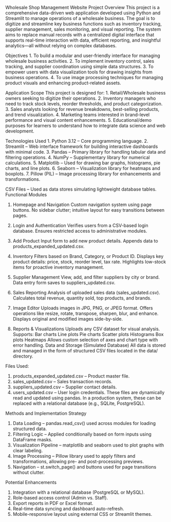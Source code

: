 Wholesale Shop Management Website
Project Overview
    This project is a comprehensive data-driven web application developed using Python and Streamlit to manage operations of a wholesale business. The goal is to digitize and streamline key business functions such as inventory tracking, supplier management, sales monitoring, and visual reporting.
    The system aims to replace manual records with a centralized digital interface that supports real-time interaction with data, efficient reporting, and insightful analytics—all without relying on complex databases.

Objectives
    1. To build a modular and user-friendly interface for managing wholesale business activities.
    2. To implement inventory control, sales tracking, and supplier coordination using simple data structures.
    3. To empower users with data visualization tools for drawing insights from business operations.
    4. To use image processing techniques for managing product visuals and enhancing product-related assets.

Application Scope
This project is designed for:
    1. Retail/Wholesale business owners seeking to digitize their operations.
    2. Inventory managers who need to track stock levels, reorder thresholds, and product categorization.
    3. Sales analysts looking for revenue breakdowns, best-selling products, and trend visualization.
    4. Marketing teams interested in brand-level performance and visual content enhancements.
    5. Educational/demo purposes for learners to understand how to integrate data science and web development.

Technologies Used
    1. Python 3.12 – Core programming language.
    2. Streamlit – Web interface framework for building interactive dashboards with minimal code.
    3. Pandas – Primary library for handling tabular data and filtering operations.
    4. NumPy – Supplementary library for numerical calculations.
    5. Matplotlib – Used for drawing bar graphs, histograms, pie charts, and line plots.
    6. Seaborn – Visualization library for heatmaps and boxplots.
    7. Pillow (PIL) – Image processing library for enhancements and transformations.

CSV Files – Used as data stores simulating lightweight database tables.
Functional Modules
1. Homepage and Navigation
    Custom navigation system using page buttons.
    No sidebar clutter; intuitive layout for easy transitions between pages.
2. Login and Authentication
    Verifies users from a CSV-based login database.
    Ensures restricted access to administrative modules.
3. Add Product
    Input form to add new product details.
    Appends data to products_expanded_updated.csv.
4. Inventory
    Filters based on Brand, Category, or Product ID.
    Displays key product details: price, stock, reorder level, tax rate.
    Highlights low-stock items for proactive inventory management.

5. Supplier Management
    View, add, and filter suppliers by city or brand.
    Data entry form saves to suppliers_updated.csv.

6. Sales Reporting
    Analysis of uploaded sales data (sales_updated.csv).
    Calculates total revenue, quantity sold, top products, and brands.

7. Image Editor
    Uploads images in JPG, PNG, or JPEG format.
    Offers operations like resize, rotate, transpose, sharpen, blur, and enhance.
    Displays original and modified images side-by-side.

8. Reports & Visualizations
Uploads any CSV dataset for visual analysis.
Supports:
    Bar charts
    Line plots
    Pie charts
    Scatter plots
    Histograms
    Box plots
    Heatmaps
Allows custom selection of axes and chart type with error handling.
Data and Storage (Simulated Database)
All data is stored and managed in the form of structured CSV files located in the data/ directory.

Files Used:
1. products_expanded_updated.csv – Product master file.
2. sales_updated.csv – Sales transaction records.
3. suppliers_updated.csv – Supplier contact details.
4. users_updated.csv – User login credentials.
These files are dynamically read and updated using pandas. In a production system, these can be replaced with a relational database (e.g., SQLite, PostgreSQL).

Methods and Implementation Strategy
1. Data Loading – pandas.read_csv() used across modules for loading structured data.
2. Filtering Logic – Applied conditionally based on form inputs using DataFrame masks.
3. Visualization Pipeline – matplotlib and seaborn used to plot graphs with clear labeling.
4. Image Processing – Pillow library used to apply filters and transformations, allowing pre- and post-processing previews.
5. Navigation – st.switch_page() and buttons used for page transitions without clutter.

Potential Enhancements
1. Integration with a relational database (PostgreSQL or MySQL).
2. Role-based access control (Admin vs. Staff).
3. Export reports in PDF or Excel format.
4. Real-time data syncing and dashboard auto-refresh.
5. Mobile-responsive layout using external CSS or Streamlit themes.